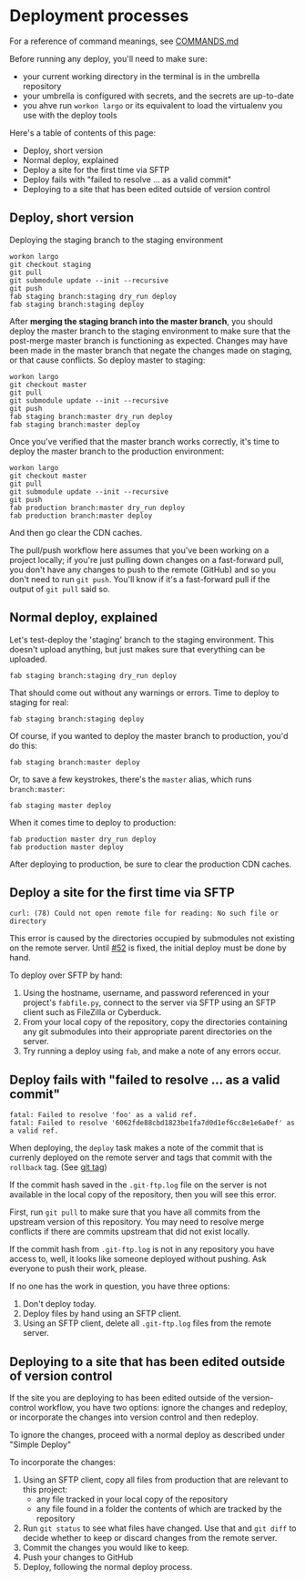 # Deployment processes

For a reference of command meanings, see [COMMANDS.md](../COMMANDS.md)

Before running any deploy, you'll need to make sure:

- your current working directory in the terminal is in the umbrella repository
- your umbrella is configured with secrets, and the secrets are up-to-date
- you ahve run `workon largo` or its equivalent to load the virtualenv you use with the deploy tools

Here's a table of contents of this page:

- Deploy, short version
- Normal deploy, explained
- Deploy a site for the first time via SFTP
- Deploy fails with "failed to resolve ... as a valid commit"
- Deploying to a site that has been edited outside of version control


## Deploy, short version

Deploying the staging branch to the staging environment

```
workon largo
git checkout staging
git pull
git submodule update --init --recursive
git push
fab staging branch:staging dry_run deploy
fab staging branch:staging deploy
```

After **merging the staging branch into the master branch**, you should deploy the master branch to the staging environment to make sure that the post-merge master branch is functioning as expected. Changes may have been made in the master branch that negate the changes made on staging, or that cause conflicts. So deploy master to staging:

```
workon largo
git checkout master
git pull
git submodule update --init --recursive
git push
fab staging branch:master dry_run deploy
fab staging branch:master deploy
```

Once you've verified that the master branch works correctly, it's time to deploy the master branch to the production environment:

```
workon largo
git checkout master
git pull
git submodule update --init --recursive
git push
fab production branch:master dry_run deploy
fab production branch:master deploy
```

And then go clear the CDN caches.

The pull/push workflow here assumes that you've been working on a project locally; if you're just pulling down changes on a fast-forward pull, you don't have any changes to push to the remote (GitHub) and so you don't need to run `git push`. You'll know if it's a fast-forward pull if the output of `git pull` said so.

## Normal deploy, explained

Let's test-deploy the 'staging' branch to the staging environment. This doesn't upload anything, but just makes sure that everything can be uploaded.

	fab staging branch:staging dry_run deploy

That should come out without any warnings or errors. Time to deploy to staging for real:

	fab staging branch:staging deploy

Of course, if you wanted to deploy the master branch to production, you'd do this:

	fab staging branch:master deploy

Or, to save a few keystrokes, there's the `master` alias, which runs `branch:master`:

	fab staging master deploy

When it comes time to deploy to production:

	fab production master dry_run deploy
	fab production master deploy

After deploying to production, be sure to clear the production CDN caches.

## Deploy a site for the first time via SFTP

```
curl: (78) Could not open remote file for reading: No such file or directory
```

This error is caused by the directories occupied by submodules not existing on the remote server. Until [#52](https://github.com/INN/deploy-tools/issues/52) is fixed, the initial deploy must be done by hand.

To deploy over SFTP by hand:

1. Using the hostname, username, and password referenced in your project's `fabfile.py`, connect to the server via SFTP using an SFTP client such as FileZilla or Cyberduck.
2. From your local copy of the repository, copy the directories containing any git submodules into their appropriate parent directories on the server.
3. Try running a deploy using `fab`, and make a note of any errors occur.

## Deploy fails with "failed to resolve ... as a valid commit"

```
fatal: Failed to resolve 'foo' as a valid ref.
fatal: Failed to resolve '6062fde88cbd1823be1fa7d0d1ef6cc8e1e6a0ef' as a valid ref.
```

When deploying, the `deploy` task makes a note of the commit that is currenly deployed on the remote server and tags that commit with the `rollback` tag. (See [git tag](https://git-scm.com/book/en/v2/Git-Basics-Tagging))

If the commit hash saved in the `.git-ftp.log` file on the server is not available in the local copy of the repository, then you will see this error.

First, run `git pull` to make sure that you have all commits from the upstream version of this repository. You may need to resolve merge conflicts if there are commits upstream that did not exist locally.

If the commit hash from `.git-ftp.log` is not in any repository you have access to, well, it looks like someone deployed without pushing. Ask everyone to push their work, please.

If no one has the work in question, you have three options:

1. Don't deploy today.
2. Deploy files by hand using an SFTP client.
3. Using an SFTP client, delete all `.git-ftp.log` files from the remote server.

## Deploying to a site that has been edited outside of version control

If the site you are deploying to has been edited outside of the version-control workflow, you have two options: ignore the changes and redeploy, or incorporate the changes into version control and then redeploy.

To ignore the changes, proceed with a normal deploy as described under "Simple Deploy"

To incorporate the changes:

1. Using an SFTP client, copy all files from production that are relevant to this project:
	- any file tracked in your local copy of the repository
	- any file found in a folder the contents of which are tracked by the repository
2. Run `git status` to see what files have changed. Use that and `git diff` to decide whether to keep or discard changes from the remote server.
3. Commit the changes you would like to keep.
4. Push your changes to GitHub
5. Deploy, following the normal deploy process.

